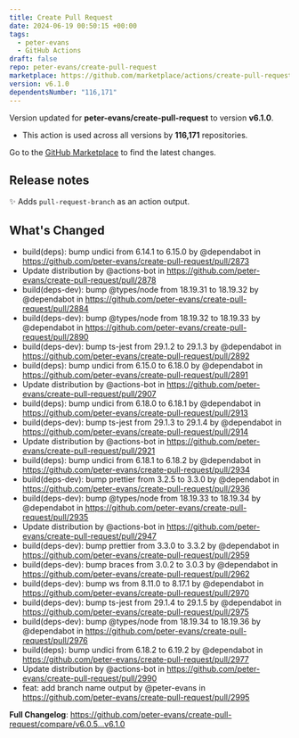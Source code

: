 ```yaml
---
title: Create Pull Request
date: 2024-06-19 00:50:15 +00:00
tags:
  - peter-evans
  - GitHub Actions
draft: false
repo: peter-evans/create-pull-request
marketplace: https://github.com/marketplace/actions/create-pull-request
version: v6.1.0
dependentsNumber: "116,171"
---
```



Version updated for **peter-evans/create-pull-request** to version **v6.1.0**.
- This action is used across all versions by **116,171** repositories.

Go to the [GitHub Marketplace](https://github.com/marketplace/actions/create-pull-request) to find the latest changes.

## Release notes

✨ Adds `pull-request-branch` as an action output.

## What's Changed
* build(deps): bump undici from 6.14.1 to 6.15.0 by @dependabot in https://github.com/peter-evans/create-pull-request/pull/2873
* Update distribution by @actions-bot in https://github.com/peter-evans/create-pull-request/pull/2878
* build(deps-dev): bump @types/node from 18.19.31 to 18.19.32 by @dependabot in https://github.com/peter-evans/create-pull-request/pull/2884
* build(deps-dev): bump @types/node from 18.19.32 to 18.19.33 by @dependabot in https://github.com/peter-evans/create-pull-request/pull/2890
* build(deps-dev): bump ts-jest from 29.1.2 to 29.1.3 by @dependabot in https://github.com/peter-evans/create-pull-request/pull/2892
* build(deps): bump undici from 6.15.0 to 6.18.0 by @dependabot in https://github.com/peter-evans/create-pull-request/pull/2891
* Update distribution by @actions-bot in https://github.com/peter-evans/create-pull-request/pull/2907
* build(deps): bump undici from 6.18.0 to 6.18.1 by @dependabot in https://github.com/peter-evans/create-pull-request/pull/2913
* build(deps-dev): bump ts-jest from 29.1.3 to 29.1.4 by @dependabot in https://github.com/peter-evans/create-pull-request/pull/2914
* Update distribution by @actions-bot in https://github.com/peter-evans/create-pull-request/pull/2921
* build(deps): bump undici from 6.18.1 to 6.18.2 by @dependabot in https://github.com/peter-evans/create-pull-request/pull/2934
* build(deps-dev): bump prettier from 3.2.5 to 3.3.0 by @dependabot in https://github.com/peter-evans/create-pull-request/pull/2936
* build(deps-dev): bump @types/node from 18.19.33 to 18.19.34 by @dependabot in https://github.com/peter-evans/create-pull-request/pull/2935
* Update distribution by @actions-bot in https://github.com/peter-evans/create-pull-request/pull/2947
* build(deps-dev): bump prettier from 3.3.0 to 3.3.2 by @dependabot in https://github.com/peter-evans/create-pull-request/pull/2959
* build(deps-dev): bump braces from 3.0.2 to 3.0.3 by @dependabot in https://github.com/peter-evans/create-pull-request/pull/2962
* build(deps-dev): bump ws from 8.11.0 to 8.17.1 by @dependabot in https://github.com/peter-evans/create-pull-request/pull/2970
* build(deps-dev): bump ts-jest from 29.1.4 to 29.1.5 by @dependabot in https://github.com/peter-evans/create-pull-request/pull/2975
* build(deps-dev): bump @types/node from 18.19.34 to 18.19.36 by @dependabot in https://github.com/peter-evans/create-pull-request/pull/2976
* build(deps): bump undici from 6.18.2 to 6.19.2 by @dependabot in https://github.com/peter-evans/create-pull-request/pull/2977
* Update distribution by @actions-bot in https://github.com/peter-evans/create-pull-request/pull/2990
* feat: add branch name output by @peter-evans in https://github.com/peter-evans/create-pull-request/pull/2995


**Full Changelog**: https://github.com/peter-evans/create-pull-request/compare/v6.0.5...v6.1.0

